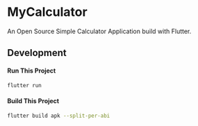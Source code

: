 # MyCalculator

An Open Source Simple Calculator Application build with Flutter.

<!-- ## Screenshots -->

<!-- ![Screenshot 1](screenshots/ss-1.png) -->

## Development

#### Run This Project

```bash
flutter run
```

#### Build This Project

```bash
flutter build apk --split-per-abi
```
